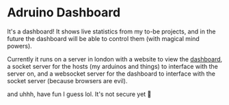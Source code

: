 # Adruino Dashboard

It's a dashboard! It shows live statistics from my to-be projects, and in the future the dashboard will be able to control them (with magical mind powers).

Currently it runs on a server in london with a website to view the [dashboard](https://arduino.declan-reid.me/Dashboard/), a socket server for the hosts (my arduinos and things) to interface with the server on, and a websocket server for the dashboard to interface with the socket server (because browsers are evil).

and uhhh, have fun I guess lol. It's not secure yet 👀